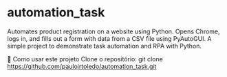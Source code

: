 # automation_task
Automates product registration on a website using Python. Opens Chrome, logs in, and fills out a form with data from a CSV file using PyAutoGUI. A simple project to demonstrate task automation and RPA with Python.

📌 Como usar este projeto
Clone o repositório:
git clone https://github.com/paulojrtoledo/automation_task.git

